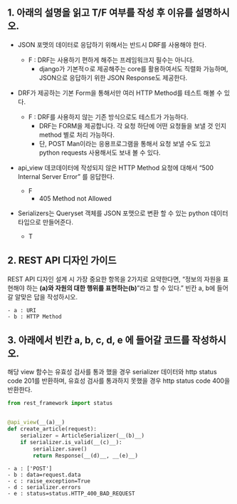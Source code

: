 ## 1. 아래의 설명을 읽고 T/F 여부를 작성 후 이유를 설명하시오.


- JSON 포맷의 데이터로 응답하기 위해서는 반드시 DRF를 사용해야 한다.
    - F : DRF는 사용하기 편하게 해주는 프레임워크지 필수는 아니다.
        - django가 기본적ㅇ로 제공해주는 core를 활용하여서도 직렬화 가능하며,
        JSON으로 응답하기 위한 JSON Response도 제공한다.

- DRF가 제공하는 기본 Form을 통해서만 여러 HTTP Method를 테스트 해볼 수 있다.
    - F : DRF를 사용하지 않는 기존 방식으로도 테스트가 가능하다.
        - DRF는 FORM을 제공합니다. 각 요청 하단에 어떤 요청들을 보낼 것 인지 method 별로 처리 가능하다.
        - 단, POST Man이라는 응용프로그램을 통해서 요청 보낼 수도 있고 python requests 사용해서도 보내 볼 수 있다.

- api_view 데코데이터에 작성되지 않은 HTTP Method 요청에 대해서 “500 Internal Server Error” 를 응답한다.
    - F
        - 405 Method not Allowed

- Serializers는 Queryset 객체를 JSON 포맷으로 변환 할 수 있는 python 데이터 타입으로 만들어준다.
    - T


## 2. REST API 디자인 가이드

REST API 디자인 설계 시 가장 중요한 항목을 2가지로 요약한다면,
“정보의 자원을 표현해야 하는 __(a)__와
자원의 대한 행위를 표현하는__(b)__”라고 할 수 있다.”
빈칸 a, b에 들어갈 알맞은 답을 작성하시오.

    - a : URI
    - b : HTTP Method


## 3. 아래에서 빈칸 a, b, c, d, e 에 들어갈 코드를 작성하시오.

해당 view 함수는 유효성 검사를 통과 했을 경우
serializer 데이터와 http status code 201를 반환하며,
유효성 검사를 통과하지 못했을 경우 http status code 400을 반환한다.

```python
from rest_framework import status


@api_view(__(a)__)
def create_article(request):
    serializer = ArticleSerializer(__(b)__)
    if serializer.is_valid(__(c)__):
        serializer.save()
        return Response(__(d)__, __(e)__)
```

    - a : ['POST']
    - b : data=request.data
    - c : raise_exception=True
    - d : serializer.errors
    - e : status=status.HTTP_400_BAD_REQUEST
